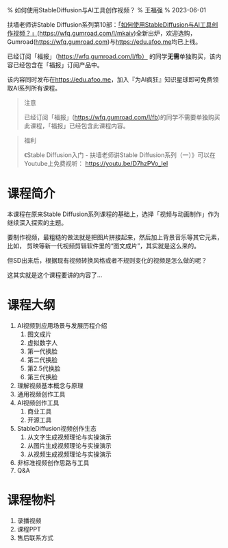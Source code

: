 % 如何使用StableDiffusion与AI工具创作视频？
% 王福强
% 2023-06-01



扶墙老师讲Stable Diffusion系列第10部：[「如何使用StableDiffusion与AI工具创作视频？」](https://wfq.gumroad.com/l/mkaiv)(https://wfq.gumroad.com/l/mkaiv)全新出炉，欢迎选购，Gumroad(<https://wfq.gumroad.com>)与<https://edu.afoo.me>均已上线。

已经订阅「福报」（https://wfq.gumroad.com/l/fb） 的同学**无需**单独购买，该内容已经包含在「福报」订阅产品中。

该内容同时发布在<https://edu.afoo.me>，加入『为AI疯狂』知识星球即可免费领取AI系列所有课程。

> 注意
> 
> 已经订阅「福报」(https://wfq.gumroad.com/l/fb)的同学不需要单独购买此课程，「福报」已经包含此课程内容。

> 福利
> 
> 《Stable Diffusion入门 - 扶墙老师讲Stable Diffusion系列（一）》可以在Youtube上免费视听： <https://youtu.be/D7hzPVo_leI>


# 课程简介

本课程在原来Stable Diffusion系列课程的基础上，选择「视频与动画制作」作为继续深入探索的主题。

要制作视频，最粗糙的做法就是把图片拼接起来，然后加上背景音乐等其它元素， 比如， 剪映等新一代视频剪辑软件里的“图文成片”，其实就是这么来的。

但SD出来后，根据现有视频转换风格或者不规则变化的视频是怎么做的呢？

这其实就是这个课程要讲的内容了...


# 课程大纲

1. AI视频到应用场景与发展历程介绍
   1. 图文成片
   2. 虚拟数字人
   3. 第一代换脸
   4. 第二代换脸
   5. 第2.5代换脸
   6. 第三代换脸
2. 理解视频基本概念与原理
3. 通用视频创作工具
4. AI视频创作工具
   1. 商业工具
   2. 开源工具
5. StableDiffusion视频创作生态
   1. 从文字生成视频理论与实操演示
   2. 从图片生成视频理论与实操演示
   3. 从视频生成视频理论与实操演示
6. 非标准视频创作思路与工具
7. Q&A

# 课程物料

1. 录播视频
2. 课程PPT
3. 售后联系方式




